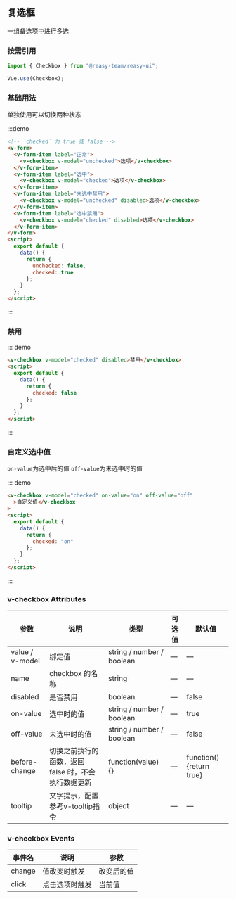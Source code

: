 ## 复选框

一组备选项中进行多选

### 按需引用

```js
import { Checkbox } from "@reasy-team/reasy-ui";

Vue.use(Checkbox);
```

### 基础用法

单独使用可以切换两种状态

:::demo

```html
<!-- `checked` 为 true 或 false -->
<v-form>
  <v-form-item label="正常">
    <v-checkbox v-model="unchecked">选项</v-checkbox>
  </v-form-item>
  <v-form-item label="选中">
    <v-checkbox v-model="checked">选项</v-checkbox>
  </v-form-item>
  <v-form-item label="未选中禁用">
    <v-checkbox v-model="unchecked" disabled>选项</v-checkbox>
  </v-form-item>
  <v-form-item label="选中禁用">
    <v-checkbox v-model="checked" disabled>选项</v-checkbox>
  </v-form-item>
</v-form>
<script>
  export default {
    data() {
      return {
        unchecked: false,
        checked: true
      };
    }
  };
</script>
```

:::

### 禁用

::: demo

```html
<v-checkbox v-model="checked" disabled>禁用</v-checkbox>
<script>
  export default {
    data() {
      return {
        checked: false
      };
    }
  };
</script>
```

:::

### 自定义选中值

`on-value`为选中后的值 `off-value`为未选中时的值

::: demo

```html
<v-checkbox v-model="checked" on-value="on" off-value="off"
  >自定义值</v-checkbox
>
<script>
  export default {
    data() {
      return {
        checked: "on"
      };
    }
  };
</script>
```

:::

### v-checkbox Attributes

| 参数            | 说明                                                | 类型                      | 可选值 | 默认值                   |
| --------------- | --------------------------------------------------- | ------------------------- | ------ | ------------------------ |
| value / v-model | 绑定值                                              | string / number / boolean | —      | —                        |
| name            | checkbox 的名称                                     | string                    | —      | —                        |
| disabled        | 是否禁用                                            | boolean                   | —      | false                    |
| on-value        | 选中时的值                                          | string / number / boolean | —      | true                     |
| off-value       | 未选中时的值                                        | string / number / boolean | —      | false                    |
| before-change   | 切换之前执行的函数，返回 false 时，不会执行数据更新 | function(value) {}        | —      | function() {return true} |
| tooltip         | 文字提示，配置参考v-tooltip指令                     | object                    | —      | —                        |

### v-checkbox Events

| 事件名 | 说明           | 参数       |
| ------ | -------------- | ---------- |
| change | 值改变时触发   | 改变后的值 |
| click  | 点击选项时触发 | 当前值     |
